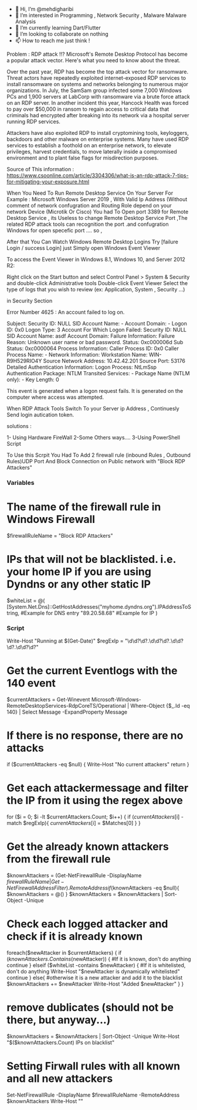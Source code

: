 - 👋 Hi, I’m @mehdigharibi 
- 👀 I’m interested in Programming , Network Security , Malware Malware Analysis
- 🌱 I’m currently learning Dart/Flutter
- 💞️ I’m looking to collaborate on nothing
- 📫 How to reach me just think !


Problem : RDP attack !!?
Microsoft's Remote Desktop Protocol has become a popular attack vector. Here's what you need to know about the threat.

Over the past year, RDP has become the top attack vector for ransomware. Threat actors have repeatedly exploited internet-exposed RDP services to install ransomware on systems and networks belonging to numerous major organizations. In July, the SamSam group infected some 7,000 Windows PCs and 1,900 servers at LabCorp with ransomware via a brute force attack on an RDP server. In another incident this year, Hancock Health was forced to pay over $50,000 in ransom to regain access to critical data that criminals had encrypted after breaking into its network via a hospital server running RDP services.

Attackers have also exploited RDP to install cryptomining tools, keyloggers, backdoors and other malware on enterprise systems. Many have used RDP services to establish a foothold on an enterprise network, to elevate privileges, harvest credentials, to move laterally inside a compromised environment and to plant false flags for misdirection purposes.

Source of This information : https://www.csoonline.com/article/3304306/what-is-an-rdp-attack-7-tips-for-mitigating-your-exposure.html


When You Need To Run Remote Desktop Service On Your Server For Example : Microsoft Windows Server 2019 , With Valid Ip Address (Without comment of network confugration and Routing Role depend on your network Device (Microtik Or Cisco) You had To Open port 3389 for Remote Desktop Service , its Useless to change Remote Desktop Service Port ,The related RDP attack tools can recognition the port .and confugration Windows for open specefic port ....
so , 

After that You Can Watch Windows Remote Desktop Logins Try [failure Login / success Login] just Simply open Windows Event Viewer

To access the Event Viewer in Windows 8.1, Windows 10, and Server 2012 R2:

Right click on the Start button and select Control Panel > System & Security and double-click Administrative tools
Double-click Event Viewer
Select the type of logs that you wish to review (ex: Application, System , Security ...)

in Security Section

Error Number 4625 :
An account failed to log on.

Subject:
   Security ID:  NULL SID
   Account Name:  -
   Account Domain:  -
   Logon ID:  0x0
Logon Type:  3
Account For Which Logon Failed:
   Security ID:  NULL SID
   Account Name:  asdf
   Account Domain: 
Failure Information:
   Failure Reason:  Unknown user name or bad password.
   Status:   0xc000006d
   Sub Status:  0xc0000064
Process Information:
   Caller Process ID: 0x0
   Caller Process Name: -
Network Information:
   Workstation Name: WIN-R9H529RIO4Y
   Source Network Address: 10.42.42.201
   Source Port:  53176
Detailed Authentication Information:
      Logon Process:  NtLmSsp
   Authentication Package: NTLM
   Transited Services: -
   Package Name (NTLM only): -
   Key Length:  0

This event is generated when a logon request fails. It is generated on the computer where access was attempted.

When RDP Attack Tools Switch To your Server ip Address , Continuesly Send login autication token.



solutions : 

1- Using Hardware FireWall
2-Some Others ways....
3-Using PowerShell Script


To Use this Scrpit You Had To Add 2 firewall rule (inbound Rules , Outbound Rules)UDP Port And Block Connection on Public network with "Block RDP Attackers" 
### Variables ###
# The name of the firewall rule in Windows Firewall
$firewallRuleName = "Block RDP Attackers"

# IPs that will not be blacklisted. i.e. your home IP if you are using Dyndns or any other static IP
$whiteList = @(
   [System.Net.Dns]::GetHostAddresses("myhome.dyndns.org").IPAddressToString, #Example for DNS entry
   "89.20.58.68" #Example for IP
   )


### Script ###
Write-Host "Running at $(Get-Date)"
$regExIp = "\d\d?\d?.\d\d?\d?.\d\d?\d?.\d\d?\d?"

# Get the current Eventlogs with the 140 event
$currentAttackers = Get-Winevent Microsoft-Windows-RemoteDesktopServices-RdpCoreTS/Operational | Where-Object {$_.Id -eq 140} | Select Message -ExpandProperty Message

# If there is no response, there are no attacks
if ($currentAttackers -eq $null) {
   Write-Host "No current attackers"
   return
}

# Get each attackermessage and filter the IP from it using the regex above
for ($i = 0; $i -lt $currentAttackers.Count; $i++) {
   if ($currentAttackers[$i] -match $regExIp){
      $currentAttackers[$i] = $Matches[0]
   } 
}

# Get the already known attackers from the firewall rule
$knownAttackers = (Get-NetFirewallRule -DisplayName $firewallRuleName | Get-NetFirewallAddressFilter).RemoteAddress
if ($knownAttackers -eq $null){
   $knownAttackers = @()
}
$knownAttackers = $knownAttackers | Sort-Object -Unique

# Check each logged attacker and check if it is already known
foreach($newAttacker in $currentAttackers) {
   if ($knownAttackers.Contains($newAttacker)) { #If it is known, don't do anything
      continue
   }
   elseif ($whiteList -contains $newAttacker) { #If it is whitelisted, don't do anything
      Write-Host "$newAttacker is dynamically whitelisted"
      continue
   }
   else{ #otherwise it is a new attacker and add it to the blacklist
      $knownAttackers += $newAttacker
      Write-Host "Added $newAttacker"
   }
}

# remove dublicates (should not be there, but anyway...)
$knownAttackers = $knownAttackers | Sort-Object -Unique
Write-Host "$($knownAttackers.Count) IPs on blacklist"

# Setting Firwall rules with all known and all new attackers
Set-NetFirewallRule -DisplayName $firewallRuleName -RemoteAddress $knownAttackers
Write-Host ""

<!---
mehdigharibi/mehdigharibi is a ✨ special ✨ repository because its `README.md` (this file) appears on your GitHub profile.
You can click the Preview link to take a look at your changes.
--->
